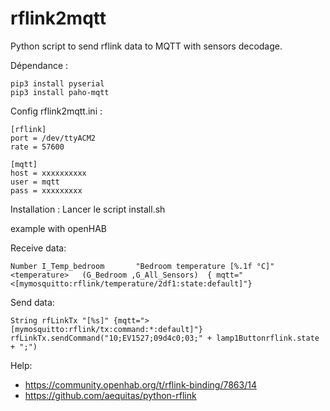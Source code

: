 # rflink2mqtt
Python script to send rflink data to MQTT with sensors decodage.

Dépendance :
```
pip3 install pyserial
pip3 install paho-mqtt
```

Config rflink2mqtt.ini :
```
[rflink]
port = /dev/ttyACM2
rate = 57600

[mqtt]
host = xxxxxxxxxx
user = mqtt
pass = xxxxxxxxx
```

Installation :
Lancer le script install.sh

example with openHAB

Receive data:
```
Number I_Temp_bedroom 		"Bedroom temperature [%.1f °C]"	<temperature>	(G_Bedroom ,G_All_Sensors)	{ mqtt="<[mymosquitto:rflink/temperature/2df1:state:default]"}
```
Send data:
```
String rfLinkTx "[%s]" {mqtt=">[mymosquitto:rflink/tx:command:*:default]"}
rfLinkTx.sendCommand("10;EV1527;09d4c0;03;" + lamp1Buttonrflink.state + ";")
```

Help: 
- https://community.openhab.org/t/rflink-binding/7863/14
- https://github.com/aequitas/python-rflink
